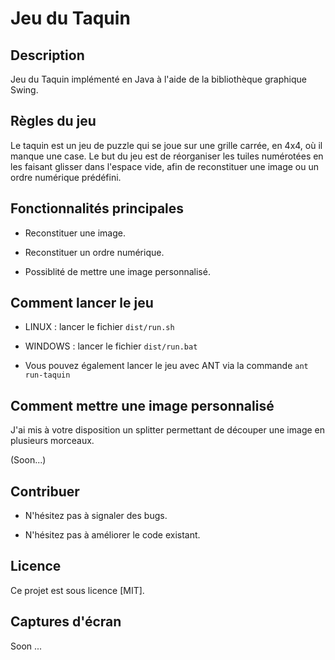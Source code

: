 # Jeu du Taquin

## Description
Jeu du Taquin implémenté en Java à l'aide de la bibliothèque graphique Swing.

## Règles du jeu
Le taquin est un jeu de puzzle qui se joue sur une grille carrée, en 4x4, où il manque une case. 
Le but du jeu est de réorganiser les tuiles numérotées en les faisant glisser dans l'espace vide, afin de reconstituer une image ou un ordre numérique prédéfini.

## Fonctionnalités principales

+ Reconstituer une image.

+ Reconstituer un ordre numérique.

+ Possiblité de mettre une image personnalisé.

## Comment lancer le jeu

+ LINUX : lancer le fichier `dist/run.sh`

+ WINDOWS : lancer le fichier `dist/run.bat`

+ Vous pouvez également lancer le jeu avec ANT via la commande `ant run-taquin`

## Comment mettre une image personnalisé

J'ai mis à votre disposition un splitter permettant de découper une image en plusieurs morceaux.

(Soon...)

## Contribuer

+ N'hésitez pas à signaler des bugs.

+ N'hésitez pas à améliorer le code existant.


## Licence

Ce projet est sous licence [MIT].

## Captures d'écran

Soon ...
